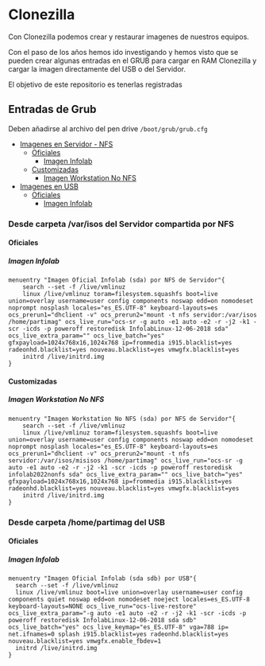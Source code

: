# Clonezilla

Con Clonezilla podemos crear y restaurar imagenes de nuestros equipos.

Con el paso de los años hemos ido investigando y hemos visto que se pueden crear algunas entradas en el GRUB para cargar en RAM Clonezilla y cargar la imagen directamente del USB o del Servidor.

El objetivo de este repositorio es tenerlas registradas

## Entradas de Grub

Deben añadirse al archivo del pen drive `/boot/grub/grub.cfg`

- [Imagenes en Servidor - NFS](#desde-carpeta-varisos-del-servidor-compartida-por-nfs)
  - [Oficiales](#oficiales)
    - [Imagen Infolab](#imagen-infolab)
  - [Customizadas](#customizadas)
    - [Imagen Workstation No NFS](#imagen-workstation-no-nfs)
- [Imagenes en USB](#desde-carpeta-homepartimag-del-usb)
  - [Oficiales](#oficiales)
    - [Imagen Infolab](#imagen-infolab)
### Desde carpeta /var/isos del Servidor compartida por NFS

#### Oficiales

##### Imagen Infolab

```
menuentry "Imagen Oficial Infolab (sda) por NFS de Servidor"{
	search --set -f /live/vmlinuz
	linux /live/vmlinuz toram=filesystem.squashfs boot=live union=overlay username=user config components noswap edd=on nomodeset noprompt nosplash locales="es_ES.UTF-8" keyboard-layouts=es ocs_prerun1="dhclient -v" ocs_prerun2="mount -t nfs servidor:/var/isos /home/partimag" ocs_live_run="ocs-sr -g auto -e1 auto -e2 -r -j2 -k1 -scr -icds -p poweroff restoredisk InfolabLinux-12-06-2018 sda" ocs_live_extra_param="" ocs_live_batch="yes" gfxpayload=1024x768x16,1024x768 ip=frommedia i915.blacklist=yes radeonhd.blacklist=yes nouveau.blacklist=yes vmwgfx.blacklist=yes
	initrd /live/initrd.img
}
```

#### Customizadas

##### Imagen Workstation No NFS

```
menuentry "Imagen Workstation No NFS (sda) por NFS de Servidor"{
	search --set -f /live/vmlinuz
	linux /live/vmlinuz toram=filesystem.squashfs boot=live union=overlay username=user config components noswap edd=on nomodeset noprompt nosplash locales="es_ES.UTF-8" keyboard-layouts=es ocs_prerun1="dhclient -v" ocs_prerun2="mount -t nfs servidor:/var/isos/misisos /home/partimag" ocs_live_run="ocs-sr -g auto -e1 auto -e2 -r -j2 -k1 -scr -icds -p poweroff restoredisk infolab2022nonfs sda" ocs_live_extra_param="" ocs_live_batch="yes" gfxpayload=1024x768x16,1024x768 ip=frommedia i915.blacklist=yes radeonhd.blacklist=yes nouveau.blacklist=yes vmwgfx.blacklist=yes
	initrd /live/initrd.img
}
```

### Desde carpeta /home/partimag del USB

#### Oficiales

##### Imagen Infolab

```
menuentry "Imagen Oficial Infolab (sda sdb) por USB"{
  search --set -f /live/vmlinuz
  linux /live/vmlinuz boot=live union=overlay username=user config components quiet noswap edd=on nomodeset noeject locales=es_ES.UTF-8 keyboard-layouts=NONE ocs_live_run="ocs-live-restore" ocs_live_extra_param="-g auto -e1 auto -e2 -r -j2 -k1 -scr -icds -p poweroff restoredisk InfolabLinux-12-06-2018 sda sdb" ocs_live_batch="yes" ocs_live_keymap="es_ES.UTF-8" vga=788 ip= net.ifnames=0 splash i915.blacklist=yes radeonhd.blacklist=yes nouveau.blacklist=yes vmwgfx.enable_fbdev=1
  initrd /live/initrd.img
}
```





